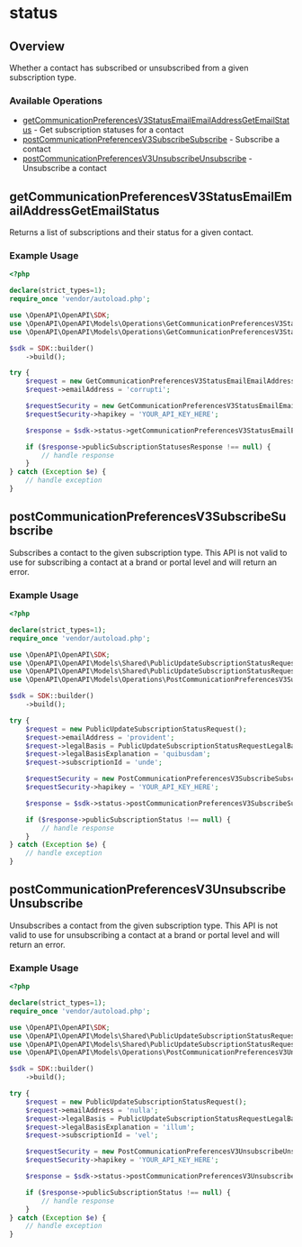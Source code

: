 # status

## Overview

Whether a contact has subscribed or unsubscribed from a given subscription type.

### Available Operations

* [getCommunicationPreferencesV3StatusEmailEmailAddressGetEmailStatus](#getcommunicationpreferencesv3statusemailemailaddressgetemailstatus) - Get subscription statuses for a contact
* [postCommunicationPreferencesV3SubscribeSubscribe](#postcommunicationpreferencesv3subscribesubscribe) - Subscribe a contact
* [postCommunicationPreferencesV3UnsubscribeUnsubscribe](#postcommunicationpreferencesv3unsubscribeunsubscribe) - Unsubscribe a contact

## getCommunicationPreferencesV3StatusEmailEmailAddressGetEmailStatus

Returns a list of subscriptions and their status for a given contact.

### Example Usage

```php
<?php

declare(strict_types=1);
require_once 'vendor/autoload.php';

use \OpenAPI\OpenAPI\SDK;
use \OpenAPI\OpenAPI\Models\Operations\GetCommunicationPreferencesV3StatusEmailEmailAddressGetEmailStatusRequest;
use \OpenAPI\OpenAPI\Models\Operations\GetCommunicationPreferencesV3StatusEmailEmailAddressGetEmailStatusSecurity;

$sdk = SDK::builder()
    ->build();

try {
    $request = new GetCommunicationPreferencesV3StatusEmailEmailAddressGetEmailStatusRequest();
    $request->emailAddress = 'corrupti';

    $requestSecurity = new GetCommunicationPreferencesV3StatusEmailEmailAddressGetEmailStatusSecurity();
    $requestSecurity->hapikey = 'YOUR_API_KEY_HERE';

    $response = $sdk->status->getCommunicationPreferencesV3StatusEmailEmailAddressGetEmailStatus($request, $requestSecurity);

    if ($response->publicSubscriptionStatusesResponse !== null) {
        // handle response
    }
} catch (Exception $e) {
    // handle exception
}
```

## postCommunicationPreferencesV3SubscribeSubscribe

Subscribes a contact to the given subscription type. This API is not valid to use for subscribing a contact at a brand or portal level and will return an error.

### Example Usage

```php
<?php

declare(strict_types=1);
require_once 'vendor/autoload.php';

use \OpenAPI\OpenAPI\SDK;
use \OpenAPI\OpenAPI\Models\Shared\PublicUpdateSubscriptionStatusRequest;
use \OpenAPI\OpenAPI\Models\Shared\PublicUpdateSubscriptionStatusRequestLegalBasisEnum;
use \OpenAPI\OpenAPI\Models\Operations\PostCommunicationPreferencesV3SubscribeSubscribeSecurity;

$sdk = SDK::builder()
    ->build();

try {
    $request = new PublicUpdateSubscriptionStatusRequest();
    $request->emailAddress = 'provident';
    $request->legalBasis = PublicUpdateSubscriptionStatusRequestLegalBasisEnum::PROCESS_AND_STORE;
    $request->legalBasisExplanation = 'quibusdam';
    $request->subscriptionId = 'unde';

    $requestSecurity = new PostCommunicationPreferencesV3SubscribeSubscribeSecurity();
    $requestSecurity->hapikey = 'YOUR_API_KEY_HERE';

    $response = $sdk->status->postCommunicationPreferencesV3SubscribeSubscribe($request, $requestSecurity);

    if ($response->publicSubscriptionStatus !== null) {
        // handle response
    }
} catch (Exception $e) {
    // handle exception
}
```

## postCommunicationPreferencesV3UnsubscribeUnsubscribe

Unsubscribes a contact from the given subscription type. This API is not valid to use for unsubscribing a contact at a brand or portal level and will return an error.

### Example Usage

```php
<?php

declare(strict_types=1);
require_once 'vendor/autoload.php';

use \OpenAPI\OpenAPI\SDK;
use \OpenAPI\OpenAPI\Models\Shared\PublicUpdateSubscriptionStatusRequest;
use \OpenAPI\OpenAPI\Models\Shared\PublicUpdateSubscriptionStatusRequestLegalBasisEnum;
use \OpenAPI\OpenAPI\Models\Operations\PostCommunicationPreferencesV3UnsubscribeUnsubscribeSecurity;

$sdk = SDK::builder()
    ->build();

try {
    $request = new PublicUpdateSubscriptionStatusRequest();
    $request->emailAddress = 'nulla';
    $request->legalBasis = PublicUpdateSubscriptionStatusRequestLegalBasisEnum::CONSENT_WITH_NOTICE;
    $request->legalBasisExplanation = 'illum';
    $request->subscriptionId = 'vel';

    $requestSecurity = new PostCommunicationPreferencesV3UnsubscribeUnsubscribeSecurity();
    $requestSecurity->hapikey = 'YOUR_API_KEY_HERE';

    $response = $sdk->status->postCommunicationPreferencesV3UnsubscribeUnsubscribe($request, $requestSecurity);

    if ($response->publicSubscriptionStatus !== null) {
        // handle response
    }
} catch (Exception $e) {
    // handle exception
}
```
